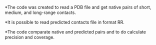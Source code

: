 *The code was created to read a PDB file and get native pairs of short, medium, and long-range contacts. 

*It is possible to read predicted contacts file in format RR. 

*The code comparate native and predicted pairs and to do calculate precision and coverage.
